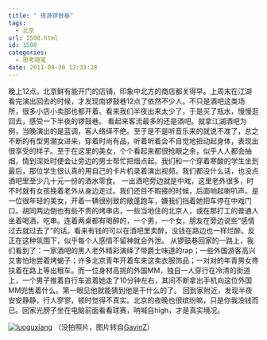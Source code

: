 ```yaml
---
title: " 夜游锣鼓巷"
tags:
  - 北京
url: 1508.html
id: 1508
categories:
  - 思考随笔
date: 2011-08-30 12:33:28
---
```


晚上12点，北京鲜有能开门的店铺，印象中北方的商店都关得早。上周末在江湖看完演出回去的时候，才发现南锣鼓巷12点了依然不少人。不只是酒吧这类场所，很多小店小卖部也都开着。看来我们半夜出来太少了，于是买了瓶水，慢慢逛回去，感受一下半夜的锣鼓巷。 看起来客流最多的还是酒吧。就拿江湖酒吧为例，当晚演出的是蓝调，客人络绎不绝。至于是不是听音乐来的就说不准了，总之不断的有型男潮女进来，穿着时尚有品，听着听着会不自觉地扭动起身体，表现出很享受的样子。至于在这里的美女，个个看起来都很抢眼之余，似乎人人都会抽烟，情到深处时便会让旁边的男士帮忙把烟点起。我们和一个穿着寒酸的学生坐到最后，那位学生很认真的用自己的卡片机录着演出视频。我们都没什么话，也没点酒吧里至少几十元一份的酒水零食。 一出酒吧旁边就是中戏，这里老外很多，时不时就有女孩挽着老外从身边走过。我们还目不暇接的时候，后面响起喇叭声。是一位很年轻的美女，开着一辆很别致的敞蓬跑车，嫌我们挡着她把车停在中戏门口。胡同两边倒也有些不贵的烤串店，一些当地住的北京人，或在那打工的普通人坐着喝酒，吃串。连着两桌都有喝醉的，一个男，一个女，朋友在旁边说些“感情过去就过去了”的话。看来有钱的可以在酒吧里卖醉，没钱在路边也一样烂醉。反正在这种氛围下，似乎每个人感情不留神就会外泄。 从锣鼓巷回家的一路上，我们看到了：一家酒吧的黑人老外精彩演绎了带爵士味道的rap；一些外国游客高兴又害怕地尝着烤蝎子；许多北京青年开着车来这卖衣服饰品；一对对的年青男女搀扶着在路上等出租车。而一位身材高挑的外国MM，独自一人穿行在冷清的街道上，一个男子推着自行车追着她走了10分钟左右，其间不断拿出手机向这位外国MM兜售着什么。第一眼见他就能猜到他是干什么的了。 回到家附近，发现半夜安安静静，行人寥寥，顿时觉得不真实。北京的夜晚也很缤纷嘛，只是你我没钱而已。回家光膀子坐在电脑前面看看球赛，呐喊自high，才是真实境况。

[![](../../../images/2011/08/luoguxiang.jpg "luoguxiang")](http://www.flickr.com/photos/gavinz/3056691349/) （没拍照片，图片转自[GavinZ](http://www.flickr.com/photos/gavinz/3056691349/)）